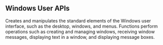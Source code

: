 ## Windows User APIs

Creates and manipulates the standard elements of the Windows user interface,
such as the desktop, windows, and menus. Functions perform operations such as
creating and managing windows, receiving window messages, displaying text in a
window, and displaying message boxes.